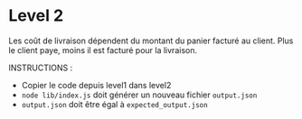 # Level 2

Les coût de livraison dépendent du montant du panier facturé au client.
Plus le client paye, moins il est facturé pour la livraison.

INSTRUCTIONS :

* Copier le code depuis level1 dans level2
* `node lib/index.js` doit générer un nouveau fichier `output.json`
* `output.json` doit être égal à `expected_output.json`
